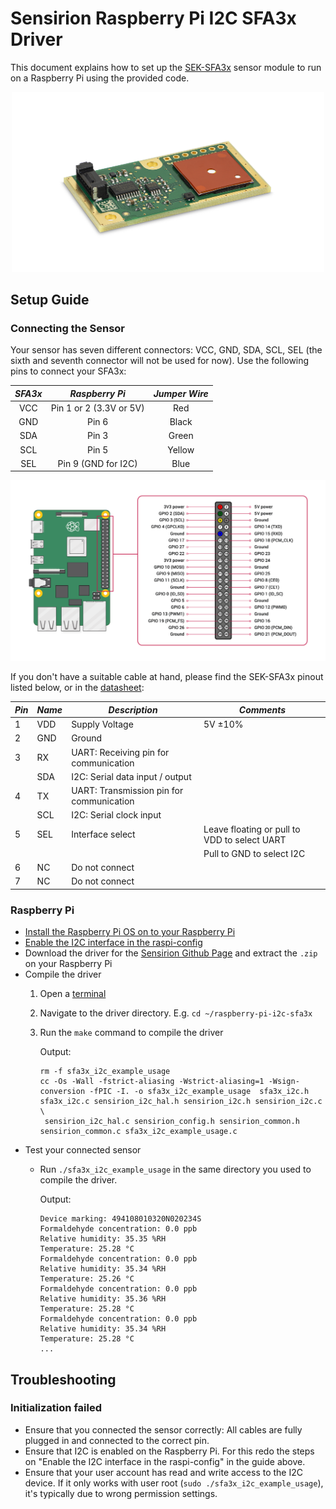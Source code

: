 # Sensirion Raspberry Pi I2C SFA3x Driver

This document explains how to set up the [SEK-SFA3x](https://www.sensirion.com/my-sfa-ek) sensor module to run on a
Raspberry Pi using the provided code.

[<center><img src="images/SFA3x.png" width="500px"></center>](https://www.sensirion.com/my-sfa-ek)

## Setup Guide

### Connecting the Sensor

Your sensor has seven different connectors: VCC, GND, SDA, SCL, SEL (the sixth and seventh connector will not be used
for now). Use the following pins to connect your SFA3x:

*SFA3x*  |    *Raspberry Pi*            |   *Jumper Wire*   |
 :------: | :-------------------------: | :---------------: |
VCC    |        Pin 1 or 2 (3.3V or 5V) |   Red             |
GND    |        Pin 6                   |   Black           |
SDA    |        Pin 3                   |   Green           |
SCL    |        Pin 5                   |   Yellow          |
SEL    |        Pin 9 (GND for I2C)     |   Blue            |

<center><img src="images/GPIO-Pinout-Diagram.png" width="900px"></center>

If you don't have a suitable cable at hand, please find the SEK-SFA3x pinout listed below, or in
the [datasheet](https://www.sensirion.com/fileadmin/user_upload/customers/sensirion/Dokumente/14_Formaldehyde_Sensors/Datasheets/Sensirion_Formaldehyde_Sensors_SFA30_Datasheet.pdf):

| *Pin* | *Name* | *Description* | *Comments* |
|-------|--------|---------------|------------|
| 1     | VDD    | Supply Voltage | 5V ±10%
| 2     | GND    | Ground |
| 3     | RX     | UART: Receiving pin for communication |
|       | SDA    | I2C: Serial data input / output |
| 4     | TX     | UART: Transmission pin for communication |
|       | SCL    | I2C: Serial clock input |
| 5     | SEL    | Interface select | Leave floating or pull to VDD to select UART
|       |        |  | Pull to GND to select I2C
| 6     | NC     | Do not connect |
| 7     | NC     | Do not connect |

### Raspberry Pi

- [Install the Raspberry Pi OS on to your Raspberry Pi](https://projects.raspberrypi.org/en/projects/raspberry-pi-setting-up)
- [Enable the I2C interface in the raspi-config](https://www.raspberrypi.org/documentation/configuration/raspi-config.md)
- Download the driver for the [Sensirion Github Page](https://github.com/Sensirion/raspberry-pi-i2c-sfa3x) and extract
  the `.zip` on your Raspberry Pi
- Compile the driver
    1. Open a [terminal](https://www.raspberrypi.org/documentation/usage/terminal/?)
    2. Navigate to the driver directory. E.g. `cd ~/raspberry-pi-i2c-sfa3x`
    3. Run the `make` command to compile the driver

       Output:
       ```
       rm -f sfa3x_i2c_example_usage
       cc -Os -Wall -fstrict-aliasing -Wstrict-aliasing=1 -Wsign-conversion -fPIC -I. -o sfa3x_i2c_example_usage  sfa3x_i2c.h sfa3x_i2c.c sensirion_i2c_hal.h sensirion_i2c.h sensirion_i2c.c \
       	sensirion_i2c_hal.c sensirion_config.h sensirion_common.h sensirion_common.c sfa3x_i2c_example_usage.c
       ```
- Test your connected sensor
    - Run `./sfa3x_i2c_example_usage` in the same directory you used to compile the driver.

      Output:
      ```
      Device marking: 494108010320N020234S
      Formaldehyde concentration: 0.0 ppb
      Relative humidity: 35.35 %RH
      Temperature: 25.28 °C
      Formaldehyde concentration: 0.0 ppb
      Relative humidity: 35.34 %RH
      Temperature: 25.26 °C
      Formaldehyde concentration: 0.0 ppb
      Relative humidity: 35.36 %RH
      Temperature: 25.28 °C
      Formaldehyde concentration: 0.0 ppb
      Relative humidity: 35.34 %RH
      Temperature: 25.28 °C
      ...
      ```

## Troubleshooting

### Initialization failed

- Ensure that you connected the sensor correctly: All cables are fully plugged in and connected to the correct pin.
- Ensure that I2C is enabled on the Raspberry Pi. For this redo the steps on
  "Enable the I2C interface in the raspi-config" in the guide above.
- Ensure that your user account has read and write access to the I2C device. If it only works with user
  root (`sudo ./sfa3x_i2c_example_usage`), it's typically due to wrong permission settings.
